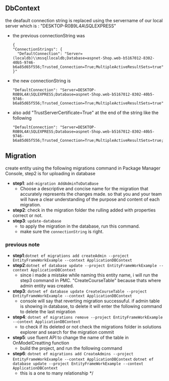 ﻿## DbContext

the deafault connection string is replaced using the servername of our local server which is : "DESKTOP-R0B9L4A\SQLEXPRESS"
- the previous connectionString was 
  ```
  {
  "ConnectionStrings": {
    "DefaultConnection": "Server=(localdb)\\mssqllocaldb;Database=aspnet-Shop.web-b5167012-8302-40b5-9746-b6a85d65f556;Trusted_Connection=True;MultipleActiveResultSets=true"
  }"
   ```
- the new connectionString is 
  ```
  "DefaultConnection": "Server=DESKTOP-R0B9L4A\SQLEXPRESS;Database=aspnet-Shop.web-b5167012-8302-40b5-9746-b6a85d65f556;Trusted_Connection=True;MultipleActiveResultSets=true"
  ```
- also add "TrustServerCertificate=True" at the end of the string like the following
  ```
  "DefaultConnection": "Server=DESKTOP-R0B9L4A\SQLEXPRESS;Database=aspnet-Shop.web-b5167012-8302-40b5-9746-b6a85d65f556;Trusted_Connection=True;MultipleActiveResultSets=true;TrustServerCertificate=True"
  ```

## Migration
create entity using the following migrations command in Package Manager Console, step2 is for uploading in database
- **step1**: `add-migration AddAdminToDataBase` 
    - Choose a descriptive and concise name for the migration that accurately represents the changes made. so that you and your team will have a clear understanding of the purpose and content of each migration.
- **step2**: check in the migration folder the rulling added with properties correct or not.
- **step3**: `update-database` 
    - to apply the migration in the database, run this command. 
    - make sure the `connectionString` is right.

### previous note
- **step1**:`dotnet ef migrations add createAdmin --project EntityFrameWorkExample --context ApplicationDBContext`
- **step2**:`dotnet ef database update --project EntityFrameWorkExample --context ApplicationDBContext` 
    - since i made a mistake while naming this entity name, i will run the step3 command in PMC. "CreateCourseTable" because thats where admin entity was created.
- **step3**: `dotnet ef database update CreateCourseTable --project EntityFrameWorkExample --context ApplicationDBContext`
    - console will say that reverting migration successuful. if admin table is showing in database, to delete it will enter the following command to delete the last migration
- **step4**: `dotnet ef migrations remove --project EntityFrameWorkExample --context ApplicationDBContext` 
    - to check if its deleted or not check the migrations folder in solutions explorer and search for the migration commit
- **step5**: use fluent API to change the name of the table in OnModelCreatting function
    - build the project, and run the following command
- **step6**:  `dotnet ef migrations add CreateAdmins --project EntityFrameWorkExample --context ApplicationDBContext` 
              `dotnet ef database update --project EntityFrameWorkExample --context ApplicationDBContext` 
    - this is a one to many relationship
        */